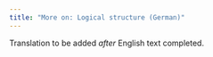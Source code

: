 ```yaml
---
title: "More on: Logical structure (German)"
---
```

Translation to be added _after_ English text completed.
